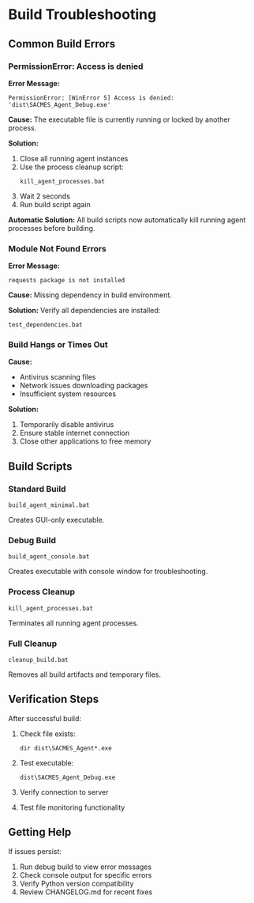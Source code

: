 # Build Troubleshooting

## Common Build Errors

### PermissionError: Access is denied

**Error Message:**
```
PermissionError: [WinError 5] Access is denied: 'dist\SACMES_Agent_Debug.exe'
```

**Cause:**
The executable file is currently running or locked by another process.

**Solution:**

1. Close all running agent instances
2. Use the process cleanup script:
   ```batch
   kill_agent_processes.bat
   ```
3. Wait 2 seconds
4. Run build script again

**Automatic Solution:**
All build scripts now automatically kill running agent processes before building.

### Module Not Found Errors

**Error Message:**
```
requests package is not installed
```

**Cause:**
Missing dependency in build environment.

**Solution:**
Verify all dependencies are installed:
```batch
test_dependencies.bat
```

### Build Hangs or Times Out

**Cause:**
- Antivirus scanning files
- Network issues downloading packages
- Insufficient system resources

**Solution:**
1. Temporarily disable antivirus
2. Ensure stable internet connection
3. Close other applications to free memory

## Build Scripts

### Standard Build
```batch
build_agent_minimal.bat
```
Creates GUI-only executable.

### Debug Build
```batch
build_agent_console.bat
```
Creates executable with console window for troubleshooting.

### Process Cleanup
```batch
kill_agent_processes.bat
```
Terminates all running agent processes.

### Full Cleanup
```batch
cleanup_build.bat
```
Removes all build artifacts and temporary files.

## Verification Steps

After successful build:

1. Check file exists:
   ```batch
   dir dist\SACMES_Agent*.exe
   ```

2. Test executable:
   ```batch
   dist\SACMES_Agent_Debug.exe
   ```

3. Verify connection to server

4. Test file monitoring functionality

## Getting Help

If issues persist:

1. Run debug build to view error messages
2. Check console output for specific errors
3. Verify Python version compatibility
4. Review CHANGELOG.md for recent fixes

